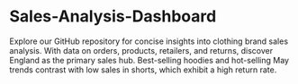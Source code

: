 # Sales-Analysis-Dashboard
Explore our GitHub repository for concise insights into clothing brand sales analysis. With data on orders, products, retailers, and returns, discover England as the primary sales hub. Best-selling hoodies and hot-selling May trends contrast with low sales in shorts, which exhibit a high return rate.
